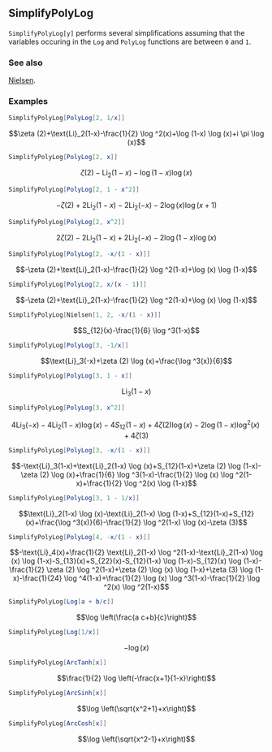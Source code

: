 ## SimplifyPolyLog

`SimplifyPolyLog[y]` performs several simplifications assuming that the variables occuring in the `Log` and `PolyLog` functions are between `0` and `1`.

### See also

[Nielsen](Nielsen).

### Examples

```mathematica
SimplifyPolyLog[PolyLog[2, 1/x]]
```

$$\zeta (2)+\text{Li}_2(1-x)-\frac{1}{2} \log ^2(x)+\log (1-x) \log (x)+i \pi  \log (x)$$

```mathematica
SimplifyPolyLog[PolyLog[2, x]]
```

$$\zeta (2)-\text{Li}_2(1-x)-\log (1-x) \log (x)$$

```mathematica
SimplifyPolyLog[PolyLog[2, 1 - x^2]]
```

$$-\zeta (2)+2 \text{Li}_2(1-x)-2 \text{Li}_2(-x)-2 \log (x) \log (x+1)$$

```mathematica
SimplifyPolyLog[PolyLog[2, x^2]]
```

$$2 \zeta (2)-2 \text{Li}_2(1-x)+2 \text{Li}_2(-x)-2 \log (1-x) \log (x)$$

```mathematica
SimplifyPolyLog[PolyLog[2, -x/(1 - x)]]
```

$$-\zeta (2)+\text{Li}_2(1-x)-\frac{1}{2} \log ^2(1-x)+\log (x) \log (1-x)$$

```mathematica
SimplifyPolyLog[PolyLog[2, x/(x - 1)]]
```

$$-\zeta (2)+\text{Li}_2(1-x)-\frac{1}{2} \log ^2(1-x)+\log (x) \log (1-x)$$

```mathematica
SimplifyPolyLog[Nielsen[1, 2, -x/(1 - x)]]
```

$$S_{12}(x)-\frac{1}{6} \log ^3(1-x)$$

```mathematica
SimplifyPolyLog[PolyLog[3, -1/x]]
```

$$\text{Li}_3(-x)+\zeta (2) \log (x)+\frac{\log ^3(x)}{6}$$

```mathematica
SimplifyPolyLog[PolyLog[3, 1 - x]]
```

$$\text{Li}_3(1-x)$$

```mathematica
SimplifyPolyLog[PolyLog[3, x^2]]
```

$$4 \text{Li}_3(-x)-4 \text{Li}_2(1-x) \log (x)-4 S_{12}(1-x)+4 \zeta (2) \log (x)-2 \log (1-x) \log ^2(x)+4 \zeta (3)$$

```mathematica
SimplifyPolyLog[PolyLog[3, -x/(1 - x)]]
```

$$-\text{Li}_3(1-x)+\text{Li}_2(1-x) \log (x)+S_{12}(1-x)+\zeta (2) \log (1-x)-\zeta (2) \log (x)+\frac{1}{6} \log ^3(1-x)-\frac{1}{2} \log (x) \log ^2(1-x)+\frac{1}{2} \log ^2(x) \log (1-x)$$

```mathematica
SimplifyPolyLog[PolyLog[3, 1 - 1/x]]
```

$$\text{Li}_2(1-x) \log (x)-\text{Li}_2(1-x) \log (1-x)+S_{12}(1-x)+S_{12}(x)+\frac{\log ^3(x)}{6}-\frac{1}{2} \log ^2(1-x) \log (x)-\zeta (3)$$

```mathematica
SimplifyPolyLog[PolyLog[4, -x/(1 - x)]]
```

$$-\text{Li}_4(x)+\frac{1}{2} \text{Li}_2(1-x) \log ^2(1-x)-\text{Li}_2(1-x) \log (x) \log (1-x)-S_{13}(x)+S_{22}(x)-S_{12}(1-x) \log (1-x)-S_{12}(x) \log (1-x)-\frac{1}{2} \zeta (2) \log ^2(1-x)+\zeta (2) \log (x) \log (1-x)+\zeta (3) \log (1-x)-\frac{1}{24} \log ^4(1-x)+\frac{1}{2} \log (x) \log ^3(1-x)-\frac{1}{2} \log ^2(x) \log ^2(1-x)$$

```mathematica
SimplifyPolyLog[Log[a + b/c]]
```

$$\log \left(\frac{a c+b}{c}\right)$$

```mathematica
SimplifyPolyLog[Log[1/x]]
```

$$-\log (x)$$

```mathematica
SimplifyPolyLog[ArcTanh[x]]
```

$$\frac{1}{2} \log \left(-\frac{x+1}{1-x}\right)$$

```mathematica
SimplifyPolyLog[ArcSinh[x]]
```

$$\log \left(\sqrt{x^2+1}+x\right)$$

```mathematica
SimplifyPolyLog[ArcCosh[x]]
```

$$\log \left(\sqrt{x^2-1}+x\right)$$